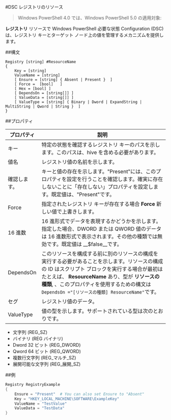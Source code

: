 #DSC レジストリのリソース

> Windows PowerShell 4.0 では、Windows PowerShell 5.0 の適用対象:

**レジストリ** リソースで Windows PowerShell 必要な状態 Configuration (DSC) は、レジストリ キーとターゲット ノード上の値を管理するメカニズムを提供します。

##構文

```
Registry [string] #ResourceName
{
    Key = [string]
    ValueName = [string]
    [ Ensure = [string] { Absent | Present }  ]
    [ Force =  [bool]   ]
    [ Hex = [bool] ]
    [ DependsOn = [string[]] ]
    [ ValueData = [string[]] ]
    [ ValueType = [string] { Binary | Dword | ExpandString | MultiString | Qword | String }  ]
}
```

##プロパティ

| プロパティ| 説明|
|---|---|
| キー| 特定の状態を確認するレジストリ キーのパスを示します。このパスは、hive を含める必要があります。|
| 値名| レジストリ値の名前を示します。|
| 確認します。| キーと値の存在を示します。"Present"には、このプロパティを設定を行うことを確認します。確実に存在しないことに「存在しない」プロパティを設定します。既定値は、"Present"です。|
| Force| 指定されたレジストリ キーが存在する場合 __Force__ 新しい値で上書きします。|
| 16 進数| 16 進形式でデータを表現するかどうかを示します。指定した場合、DWORD または QWORD 値のデータは 16 進数形式で表示されます。その他の種類では無効です。既定値は __$false__です。|
| DependsOn| このリソースを構成する前に別のリソースの構成を実行する必要があることを示します。リソースの構成の ID はスクリプト ブロックを実行する場合が最初はたとえば、 __ResourceName__ あり、型が __リソースの種類__, 、このプロパティを使用するための構文は `DependsOn ="[リソースの種類] ResourceName"`です。|
| セグ| レジストリ値のデータ。|
| ValueType| 値の型を示します。サポートされている型は次のとおりです。

<ul>
            <li>文字列 (REG_SZ)</li>
<li>バイナリ (REG バイナリ)</li>
<li>Dword 32 ビット (REG_DWORD)</li>
<li>Qword 64 ビット (REG_QWORD)</li>
<li>複数行文字列 (REG_マルチ_SZ)</li>
<li>展開可能な文字列 (REG_展開_SZ)</li></ul>

##例

```powershell
Registry RegistryExample
{
    Ensure = "Present"  # You can also set Ensure to "Absent"
    Key = "HKEY_LOCAL_MACHINE\SOFTWARE\ExampleKey"
    ValueName = "TestValue"
    ValueData = "TestData"
}
```





